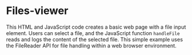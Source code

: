 # Files-viewer
This HTML and JavaScript code creates a basic web page with a file input element. Users can select a file, and the JavaScript function `handleFile` reads and logs the content of the selected file. This simple example uses the FileReader API for file handling within a web browser environment.
